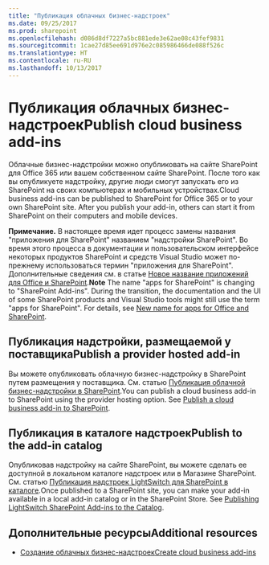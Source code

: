 ```yaml
---
title: "Публикация облачных бизнес-надстроек"
ms.date: 09/25/2017
ms.prod: sharepoint
ms.openlocfilehash: d086d8df7227a5bc881ede3e62ae08c43fef9831
ms.sourcegitcommit: 1cae27d85ee691d976e2c085986466de088f526c
ms.translationtype: HT
ms.contentlocale: ru-RU
ms.lasthandoff: 10/13/2017
---
```

# <a name="publish-cloud-business-add-ins"></a><span data-ttu-id="74816-102">Публикация облачных бизнес-надстроек</span><span class="sxs-lookup"><span data-stu-id="74816-102">Publish cloud business add-ins</span></span>
<span data-ttu-id="74816-p101">Облачные бизнес-надстройки можно опубликовать на сайте SharePoint для Office 365 или вашем собственном сайте SharePoint. После того как вы опубликуете надстройку, другие люди смогут запускать его из SharePoint на своих компьютерах и мобильных устройствах.</span><span class="sxs-lookup"><span data-stu-id="74816-p101">Cloud business add-ins can be published to SharePoint for Office 365 or to your own SharePoint site. After you publish your add-in, others can start it from SharePoint on their computers and mobile devices.</span></span>
 

 <span data-ttu-id="74816-p102">**Примечание.** В настоящее время идет процесс замены названия "приложения для SharePoint" названием "надстройки SharePoint". Во время этого процесса в документации и пользовательском интерфейсе некоторых продуктов SharePoint и средств Visual Studio может по-прежнему использоваться термин "приложения для SharePoint". Дополнительные сведения см. в статье [Новое название приложений для Office и SharePoint](new-name-for-apps-for-sharepoint.md#bk_newname).</span><span class="sxs-lookup"><span data-stu-id="74816-p102">**Note**  The name "apps for SharePoint" is changing to "SharePoint Add-ins". During the transition, the documentation and the UI of some SharePoint products and Visual Studio tools might still use the term "apps for SharePoint". For details, see  [New name for apps for Office and SharePoint](new-name-for-apps-for-sharepoint.md#bk_newname).</span></span>
 


## <a name="publish-a-provider-hosted-add-in"></a><span data-ttu-id="74816-108">Публикация надстройки, размещаемой у поставщика</span><span class="sxs-lookup"><span data-stu-id="74816-108">Publish a provider hosted add-in</span></span>

<span data-ttu-id="74816-p103">Вы можете опубликовать облачную бизнес-надстройку в SharePoint путем размещения у поставщика. См. статью [Публикация облачной бизнес-надстройки в SharePoint](publish-a-cloud-business-add-in-to-sharepoint.md).</span><span class="sxs-lookup"><span data-stu-id="74816-p103">You can publish a cloud business add-in to SharePoint using the provider hosting option. See  [Publish a cloud business add-in to SharePoint](publish-a-cloud-business-add-in-to-sharepoint.md).</span></span>
 

 

## <a name="publish-to-the-add-in-catalog"></a><span data-ttu-id="74816-111">Публикация в каталоге надстроек</span><span class="sxs-lookup"><span data-stu-id="74816-111">Publish to the add-in catalog</span></span>

<span data-ttu-id="74816-p104">Опубликовав надстройку на сайте SharePoint, вы можете сделать ее доступной в локальном каталоге надстроек или в Магазине SharePoint. См. статью  [Публикация надстроек LightSwitch для SharePoint в каталоге](http://blogs.msdn.com/b/lightswitch/archive/2013/04/29/publishing-lightswitch-apps-for-sharepoint-to-the-catalog.aspx).</span><span class="sxs-lookup"><span data-stu-id="74816-p104">Once published to a SharePoint site, you can make your add-in available in a local add-in catalog or in the SharePoint Store. See  [Publishing LightSwitch SharePoint Add-ins to the Catalog](http://blogs.msdn.com/b/lightswitch/archive/2013/04/29/publishing-lightswitch-apps-for-sharepoint-to-the-catalog.aspx).</span></span> 
 

 

## <a name="additional-resources"></a><span data-ttu-id="74816-114">Дополнительные ресурсы</span><span class="sxs-lookup"><span data-stu-id="74816-114">Additional resources</span></span>
<span data-ttu-id="74816-115"><a name="bk_addresources"> </a></span><span class="sxs-lookup"><span data-stu-id="74816-115"></span></span>


-  [<span data-ttu-id="74816-116">Создание облачных бизнес-надстроек</span><span class="sxs-lookup"><span data-stu-id="74816-116">Create cloud business add-ins</span></span>](create-cloud-business-add-ins.md)
    
 

